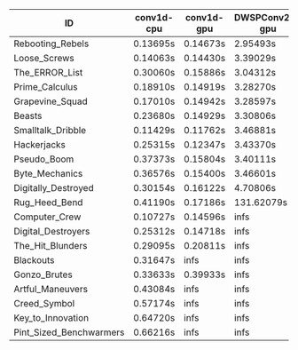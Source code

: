 |ID|conv1d-cpu|conv1d-gpu|DWSPConv2D-gpu|gemm-gpu|avg|
|-|-|-|-|-|-|
|Rebooting_Rebels|0.13695s|0.14673s|2.95493s|1.94678s|1.29635s|
|Loose_Screws|0.14063s|0.14430s|3.39029s|1.77707s|1.36307s|
|The_ERROR_List|0.30060s|0.15886s|3.04312s|1.96185s|1.36611s|
|Prime_Calculus|0.18910s|0.14919s|3.28270s|1.94653s|1.39188s|
|Grapevine_Squad|0.17010s|0.14942s|3.28597s|1.97532s|1.39520s|
|Beasts|0.23680s|0.14929s|3.30806s|2.14696s|1.46027s|
|Smalltalk_Dribble|0.11429s|0.11762s|3.46881s|2.15513s|1.46396s|
|Hackerjacks|0.25315s|0.12347s|3.43370s|2.16376s|1.49352s|
|Pseudo_Boom|0.37373s|0.15804s|3.40111s|2.18108s|1.52849s|
|Byte_Mechanics|0.36576s|0.15400s|3.46601s|2.21879s|1.55114s|
|Digitally_Destroyed|0.30154s|0.16122s|4.70806s|2.80637s|1.99430s|
|Rug_Heed_Bend|0.41190s|0.17186s|131.62079s|4.75552s|34.24002s|
|Computer_Crew|0.10727s|0.14596s|infs|4.74091s|infs|
|Digital_Destroyers|0.25312s|0.14718s|infs|2.16337s|infs|
|The_Hit_Blunders|0.29095s|0.20811s|infs|2.17593s|infs|
|Blackouts|0.31647s|infs|infs|1.83870s|infs|
|Gonzo_Brutes|0.33633s|0.39933s|infs|4.76100s|infs|
|Artful_Maneuvers|0.43084s|infs|infs|4.77822s|infs|
|Creed_Symbol|0.57174s|infs|infs|4.67123s|infs|
|Key_to_Innovation|0.64720s|infs|infs|4.74868s|infs|
|Pint_Sized_Benchwarmers|0.66216s|infs|infs|4.72970s|infs|
